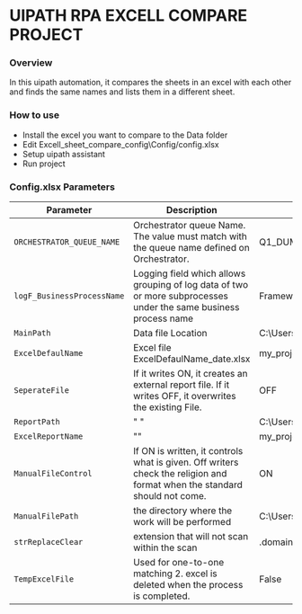 # UIPATH RPA EXCELL COMPARE PROJECT

### Overview

In this uipath automation, it compares the sheets in an excel with each other and finds the same names and lists them in a different sheet.


### How to use

* Install the excel you want to compare to the Data folder
* Edit Excell_sheet_compare_config\Config/config.xlsx
* Setup uipath assistant
* Run project

###  Config.xlsx Parameters

| Parameter | Description | Default
| ------ | ------ | ------ |
| `ORCHESTRATOR_QUEUE_NAME` | Orchestrator queue Name. The value must match with the queue name defined on Orchestrator.|Q1_DUMMY|
| `logF_BusinessProcessName` | Logging field which allows grouping of log data of two or more subprocesses under the same business process name|Framework|
| `MainPath` | Data file Location |C:\Users\myuser\Documents\UiPath\Data\|
| `ExcelDefaulName` | Excel file ExcelDefaulName_date.xlsx |my_project|
| `SeperateFile` | If it writes ON, it creates an external report file. If it writes OFF, it overwrites the existing File. |OFF|
| `ReportPath` | " " |C:\Users\myuser\Documents\Excell_sheet_compare\EndReport\|
| `ExcelReportName` | "" |my_project_report|
| `ManualFileControl` | If ON is written, it controls what is given. Off writers check the religion and format when the standard should not come. |ON|
| `ManualFilePath` | the directory where the work will be performed |C:\Users\myuser\Documents\UiPath\Data\my_project_date.xlsx|
| `strReplaceClear` | extension that will not scan within the scan |.domain.com|
|`TempExcelFile` | Used for one-to-one matching 2. excel is deleted when the process is completed. |False|
